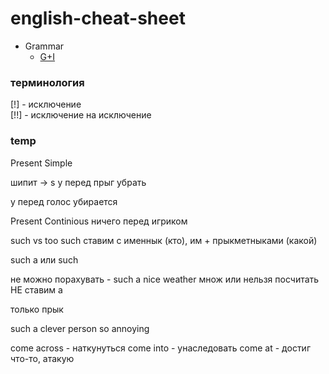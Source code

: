 # english-cheat-sheet


- Grammar
  - [G+I](g+i.md)
### терминология 

[!] - исключение \
[!!] - исключение на исключение 

### temp 
Present Simple 

шипит -> s
y перед прыг убрать 

у перед голос убирается

Present Continious
ничего перед игриком


such vs too 
such ставим с именнык (кто), им + прыкметныками (какой)
 
such a или such
 
не можно порахувать - such a nice weather 
множ или нельзя посчитать НЕ ставим а

только прык

such a clever person 
so annoying
 
come across - наткунуться
come into - унаследовать 
come at - достиг что-то, атакую 
 
 
 
